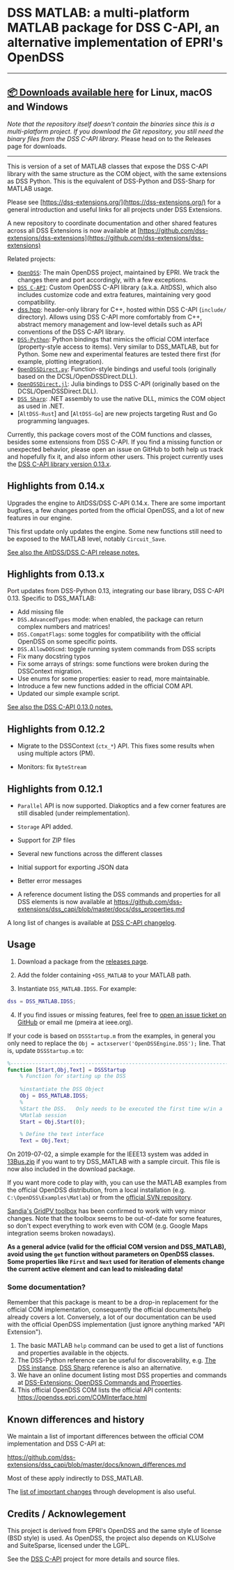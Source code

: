 # DSS MATLAB: a multi-platform MATLAB package for DSS C-API, an alternative implementation of EPRI's OpenDSS

---

## **[📦 Downloads available here](https://github.com/dss-extensions/dss_matlab/releases/latest) for Linux, macOS and Windows**

*Note that the repository itself doesn't contain the binaries since this is a multi-platform project. If you download the Git repository, you still need the binary files from the DSS C-API library.* Please head on to the Releases page for downloads.

---

This is version of a set of MATLAB classes that expose the DSS C-API library with the same structure as the COM object, with the same extensions as DSS Python. This is the equivalent of DSS-Python and DSS-Sharp for MATLAB usage.

Please see [https://dss-extensions.org/](https://dss-extensions.org/) for a general introduction and useful links for all projects under DSS Extensions.

A new repository to coordinate documentation and other shared features across all DSS Extensions is now available at [https://github.com/dss-extensions/dss-extensions](https://github.com/dss-extensions/dss-extensions)

Related projects: 
- [`OpenDSS`](https://sourceforge.net/projects/electricdss/): The main OpenDSS project, maintained by EPRI. We track the changes there and port accordingly, with a few exceptions.
- [`DSS C-API`](http://github.com/dss-extensions/dss_capi): Custom OpenDSS C-API library (a.k.a. AltDSS), which also includes customize code and extra features, maintaining very good compatibility.
- [dss.hpp](https://dss-extensions.org/dss_capi/): header-only library for C++, hosted within DSS C-API (`include/` directory). Allows using DSS C-API more comfortably from C++, abstract memory management and low-level details such as API conventions of the DSS C-API library.
- [`DSS-Python`](http://github.com/dss-extensions/dss_python): Python bindings that mimics the official COM interface (property-style access to items). Very similar to DSS_MATLAB, but for Python. Some new and experimental features are tested there first (for example, plotting integration).
- [`OpenDSSDirect.py`](http://github.com/dss-extensions/OpenDSSDirect.py): Function-style bindings and useful tools  (originally based on the DCSL/OpenDSSDirect.DLL).
- [`OpenDSSDirect.jl`](http://github.com/dss-extensions/OpenDSSDirect.jl): Julia bindings to DSS C-API (originally based on the DCSL/OpenDSSDirect.DLL).
- [`DSS Sharp`](http://github.com/dss-extensions/dss_sharp/): .NET assembly to use the native DLL, mimics the COM object as used in .NET.
- [`AltDSS-Rust`] and [`AltDSS-Go`] are new projects targeting Rust and Go programming languages.

Currently, this package covers most of the COM functions and classes, besides some extensions from DSS C-API. If you find a missing function or unexpected behavior, please open an issue on GitHub to both help us track and hopefully fix it, and also inform other users. This project currently uses the [DSS C-API library version 0.13.x](https://github.com/dss-extensions/dss_capi/blob/master/docs/changelog.md).

## Highlights from 0.14.x

Upgrades the engine to AltDSS/DSS C-API 0.14.x. There are some important bugfixes, a few changes ported from the official OpenDSS, and a lot of new features in our engine.

This first update only updates the engine. Some new functions still need to be exposed to the MATLAB level, notably `Circuit_Save`.

[See also the AltDSS/DSS C-API release notes.](https://github.com/dss-extensions/dss_capi/releases/tag/0.14.3)

## Highlights from 0.13.x

Port updates from DSS-Python 0.13, integrating our base library, DSS C-API 0.13. Specific to DSS_MATLAB:

- Add missing file
- `DSS.AdvancedTypes` mode: when enabled, the package can return complex numbers and matrices!
- `DSS.CompatFlags`: some toggles for compatibility with the official OpenDSS on some specific points.
- `DSS.AllowDOScmd`: toggle running system commands from DSS scripts
- Fix many docstring typos
- Fix some arrays of strings: some functions were broken during the DSSContext migration.
- Use enums for some properties: easier to read, more maintainable.
- Introduce a few new functions added in the official COM API.
- Updated our simple example script.

[See also the DSS C-API 0.13.0 notes.](https://github.com/dss-extensions/dss_capi/releases/tag/0.13.0)

## Highlights from 0.12.2

- Migrate to the DSSContext (`ctx_*`) API. This fixes some results when using multiple actors (PM).

- Monitors: fix `ByteStream`

## Highlights from 0.12.1

- `Parallel` API is now supported. Diakoptics and a few corner features are still disabled (under reimplementation).

- `Storage` API added.

- Support for ZIP files

- Several new functions across the different classes

- Initial support for exporting JSON data

- Better error messages

- A reference document listing the DSS commands and properties for all DSS elements is now available at https://github.com/dss-extensions/dss_capi/blob/master/docs/dss_properties.md

A long list of changes is available at [DSS C-API changelog](https://github.com/dss-extensions/dss_capi/blob/master/docs/changelog.md#version-0120).

## Usage

1. Download a package from the [releases page](https://github.com/dss-extensions/dss_matlab/releases).

2. Add the folder containing `+DSS_MATLAB` to your MATLAB path.

3. Instantiate `DSS_MATLAB.IDSS`. For example:

```matlab
dss = DSS_MATLAB.IDSS;
```

4. If you find issues or missing features, feel free to [open an issue ticket on GitHub](https://github.com/dss-extensions/dss_matlab/issues/new) or email me (pmeira at ieee.org).

If your code is based on `DSSStartup.m` from the examples, in general you only need to replace the `Obj = actxserver('OpenDSSEngine.DSS');` line. That is, update `DSSStartup.m` to:

```matlab
%--------------------------------------------------------------------------
function [Start,Obj,Text] = DSSStartup
    % Function for starting up the DSS
    
    %instantiate the DSS Object
    Obj = DSS_MATLAB.IDSS;
    %
    %Start the DSS.   Only needs to be executed the first time w/in a
    %Matlab session
    Start = Obj.Start(0);

    % Define the text interface
    Text = Obj.Text;    
```

On 2019-07-02, a simple example for the IEEE13 system was added in [13Bus.zip](https://github.com/dss-extensions/dss_matlab/raw/master/examples/13Bus.zip) if you want to try DSS_MATLAB with a sample circuit. This file is now also included in the download package.

If you want more code to play with, you can use the MATLAB examples from the official OpenDSS distribution, from a local installation (e.g. `C:\OpenDSS\Examples\Matlab`) or from the [official SVN repository](https://sourceforge.net/p/electricdss/code/HEAD/tree/trunk/Distrib/Examples/Matlab/).

[Sandia's GridPV toolbox](https://pvpmc.sandia.gov/applications/gridpv-toolbox/) has been confirmed to work with very minor changes. Note that the toolbox seems to be out-of-date for some features, so don't expect everything to work even with COM (e.g. Google Maps integration seems broken nowadays). 

**As a general advice (valid for the official COM version and DSS_MATLAB), avoid using the `get` function without parameters on OpenDSS classes. Some properties like `First` and `Next` used for iteration of elements change the current active element and can lead to misleading data!**

### Some documentation?

Remember that this package is meant to be a drop-in replacement for the official COM implementation, consequently the official documents/help already covers a lot. Conversely, a lot of our documentation can be used with the official OpenDSS implementation (just ignore anything marked "API Extension").

1. The basic MATLAB `help` command can be used to get a list of functions and properties available in the objects. 
2. The DSS-Python reference can be useful for discoverability, e.g. [The DSS instance](https://dss-extensions.org/dss_python/#the-dss-instance). [DSS Sharp](https://dss-extensions.org/dss_sharp/) reference is also an alternative.
3. We have an online document listing most DSS properties and commands at [DSS-Extensions: OpenDSS Commands and Properties](https://dss-extensions.org/dss_properties.html).
4. This official OpenDSS COM lists the official API contents: https://opendss.epri.com/COMInterface.html

## Known differences and history

We maintain a list of important differences between the official COM implementation and DSS C-API at:

https://github.com/dss-extensions/dss_capi/blob/master/docs/known_differences.md

Most of these apply indirectly to DSS_MATLAB.

The [list of important changes](https://github.com/dss-extensions/dss_capi/blob/master/docs/changelog.md#version-0130) through development is also useful.

## Credits / Acknowlegement

This project is derived from EPRI's OpenDSS and the same style of license (BSD style) is used. As OpenDSS, the project also depends on KLUSolve and SuiteSparse, licensed under the LGPL.

See the [DSS C-API](https://github.com/dss-extensions/dss_capi/) project for more details and source files.

